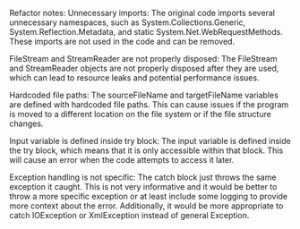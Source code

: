 Refactor notes:
Unnecessary imports: The original code imports several unnecessary namespaces, such as System.Collections.Generic, System.Reflection.Metadata, and static System.Net.WebRequestMethods. These imports are not used in the code and can be removed.

FileStream and StreamReader are not properly disposed: The FileStream and StreamReader objects are not properly disposed after they are used, which can lead to resource leaks and potential performance issues.

Hardcoded file paths: The sourceFileName and targetFileName variables are defined with hardcoded file paths. This can cause issues if the program is moved to a different location on the file system or if the file structure changes.

Input variable is defined inside try block: The input variable is defined inside the try block, which means that it is only accessible within that block. This will cause an error when the code attempts to access it later.

Exception handling is not specific: The catch block just throws the same exception it caught. This is not very informative and it would be better to throw a more specific exception or at least include some logging to provide more context about the error. Additionally, it would be more appropriate to catch IOException or XmlException instead of general Exception.
